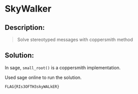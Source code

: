 # SkyWalker

## Description:

> Solve stereotyped messages with coppersmith method

## Solution:

In sage, `small_root()` is a coppersmith implementation.

Used sage online to run the solution.

`FLAG{RIs3OFTH3skyWALkER}`
